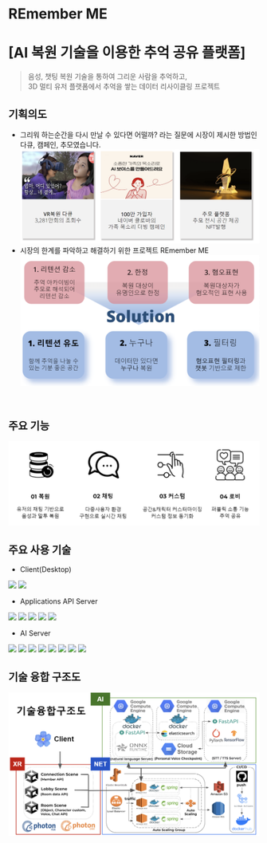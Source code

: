 # REmember ME
# [AI 복원 기술을 이용한 추억 공유 플랫폼]
> 음성, 챗팅 복원 기술을 통하여 그리운 사람을 추억하고, <br>3D 멀티 유저 플랫폼에서 
추억을 쌓는 데이터 리사이클링 프로젝트 

## 기획의도
- 그리워 하는순간을 다시 만날 수 있다면 어떨까? 라는 질문에 시장이 제시한 방법인 다큐, 캠페인, 추모였습니다.
![planing intention](./img/planing%20intention.png)
- 시장의 한계를 파악하고 해결하기 위한 프로젝트 REmember ME
![solution](./img/solution.png)
<br>

## 주요 기능
![main function](./img/main%20function.png)

## 주요 사용 기술
- Client(Desktop)<br>
<img src="https://img.shields.io/badge/Unity-000?style=for-the-badge&logo=unity&logoColor=white">
<img src="https://img.shields.io/badge/photon-000?style=for-the-badge&logo=Unity&logoColor=white">


- Applications API Server<br>
<img src="https://img.shields.io/badge/AWS-232F3E?style=for-the-badge&logo=AmazonAWS&logoColor=white">
<img src="https://img.shields.io/badge/Amazon S3-569A31?style=for-the-badge&logo=Amazon s3&logoColor=white">
<img src="https://img.shields.io/badge/Amazon RDS-527FFF?style=for-the-badge&logo=Amazon RDS&logoColor=white">
<img src="https://img.shields.io/badge/Docker-2496ED?style=for-the-badge&logo=Docker&logoColor=white">
<img src="https://img.shields.io/badge/spring-6DB33F?style=for-the-badge&logo=spring&logoColor=white">

- AI Server<br>
<img src="https://img.shields.io/badge/Google Compute Engine-4285F4?style=for-the-badge&logo=Google Cloud&logoColor=white">
<img src="https://img.shields.io/badge/Google Cloud storage-4285F4?style=for-the-badge&logo=Google Cloud&logoColor=white">
<img src="https://img.shields.io/badge/Docker-2496ED?style=for-the-badge&logo=Docker&logoColor=white">
<img src="https://img.shields.io/badge/ONNX Runtime-005CED?style=for-the-badge&logo=ONNX&logoColor=white">
<img src="https://img.shields.io/badge/FastAPI-009688?style=for-the-badge&logo=FastAPI&logoColor=white">
<img src="https://img.shields.io/badge/elasticsearch-005571?style=for-the-badge&logo=elasticsearch&logoColor=white">
<img src="https://img.shields.io/badge/pytorch-EE4C2C?style=for-the-badge&logo=pytorch&logoColor=white">
<img src="https://img.shields.io/badge/TensorFlow-FF6F00?style=for-the-badge&logo=TensorFlow&logoColor=white">


## 기술 융합 구조도
![technology structure](./img/technology%20convergence%20structure%20diagram.png)